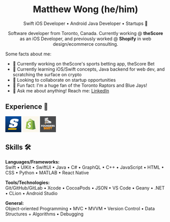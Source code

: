 <h1 align="center">Matthew Wong (he/him)</h1>
<p align="center">Swift iOS Developer • Android Java Developer • Startups 🚀</p>
<p align="center">Software developer from Toronto, Canada. Currently working @ <b>theScore</b> as an iOS Developer, and previously worked @ <b>Shopify</b> in web design/ecommerce consulting.</p>

Some facts about me:
- 📱 Currently working on theScore's sports betting app, theScore Bet
- 📘 Currently learning iOS/Swift concepts, Java backend for web dev, and scratching the surface on crypto
- 🤝 Looking to collaborate on startup opportunities
- 🏀 Fun fact: I'm a huge fan of the Toronto Raptors and Blue Jays!
- 💬 Ask me about anything! Reach me: <a href="https://www.linkedin.com/in/mattwong-ca">LinkedIn</a> 
<!-- - 🤔 I’m looking for help with ... -->

<h2>Experience 💼</h2>

<img src="https://github.com/MattWong-ca/MattWong-ca/blob/main/theScore.png" width=10% height=10%>  <img src="https://github.com/MattWong-ca/MattWong-ca/blob/main/Shopify.jpeg" width=10% height=10%>  <img src="https://github.com/MattWong-ca/MattWong-ca/blob/main/FoundersBoost.jpeg" width=10% height=10%>

<h2>Skills 🛠</h2>
<b>Languages/Frameworks:</b></br>
Swift • UIKit • SwiftUI • Java • C# • GraphQL • C++ • JavaScript • HTML • CSS • Python • MATLAB • React Native
<p></p>
<b>Tools/Technologies:</b></br>
Git/GitHub/GitLab • Xcode • CocoaPods • JSON • VS Code • Geany • .NET • CLion • Android Studio
<p></p>
<b>General:</b></br>
Object-oriented Programming • MVC • MVVM • Version Control • Data Structures + Algorithms • Debugging
